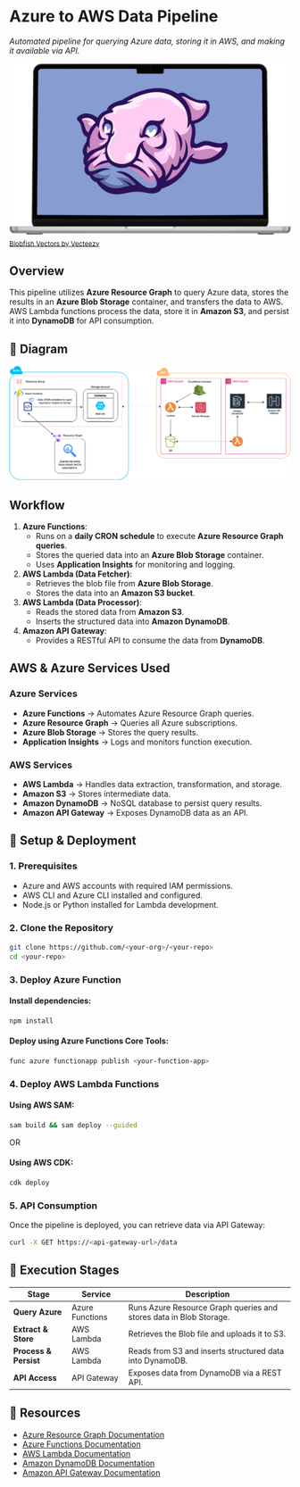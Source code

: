 # Azure to AWS Data Pipeline
_Automated pipeline for querying Azure data, storing it in AWS, and making it available via API._

![Image](./assets/blob.svg)
<sub><a href="https://www.vecteezy.com/free-vector/blobfish">Blobfish Vectors by Vecteezy</a></sub>  

## Overview
This pipeline utilizes **Azure Resource Graph** to query Azure data, stores the results in an **Azure Blob Storage** container, and transfers the data to AWS. AWS Lambda functions process the data, store it in **Amazon S3**, and persist it into **DynamoDB** for API consumption.

## 📌 Diagram
![Azure to AWS Data Pipeline](./assets//cloud-data-pipeline-diagram.png)

## Workflow
1. **Azure Functions**:
   - Runs on a **daily CRON schedule** to execute **Azure Resource Graph queries**.
   - Stores the queried data into an **Azure Blob Storage** container.
   - Uses **Application Insights** for monitoring and logging.
2. **AWS Lambda (Data Fetcher)**:
   - Retrieves the blob file from **Azure Blob Storage**.
   - Stores the data into an **Amazon S3 bucket**.
3. **AWS Lambda (Data Processor)**:
   - Reads the stored data from **Amazon S3**.
   - Inserts the structured data into **Amazon DynamoDB**.
4. **Amazon API Gateway**:
   - Provides a RESTful API to consume the data from **DynamoDB**.
   
## AWS & Azure Services Used
### **Azure Services**
- **Azure Functions** → Automates Azure Resource Graph queries.
- **Azure Resource Graph** → Queries all Azure subscriptions.
- **Azure Blob Storage** → Stores the query results.
- **Application Insights** → Logs and monitors function execution.

### **AWS Services**
- **AWS Lambda** → Handles data extraction, transformation, and storage.
- **Amazon S3** → Stores intermediate data.
- **Amazon DynamoDB** → NoSQL database to persist query results.
- **Amazon API Gateway** → Exposes DynamoDB data as an API.

## 🔧 Setup & Deployment
### 1️. Prerequisites
- Azure and AWS accounts with required IAM permissions.
- AWS CLI and Azure CLI installed and configured.
- Node.js or Python installed for Lambda development.

### 2. Clone the Repository
```sh
git clone https://github.com/<your-org>/<your-repo>
cd <your-repo>
```

### 3. Deploy Azure Function
#### Install dependencies:
```sh
npm install
```

#### Deploy using Azure Functions Core Tools:
```sh
func azure functionapp publish <your-function-app>
```

### 4. Deploy AWS Lambda Functions
#### Using AWS SAM:
```sh
sam build && sam deploy --guided
```
OR
#### Using AWS CDK:
```sh
cdk deploy
```

### 5. API Consumption
Once the pipeline is deployed, you can retrieve data via API Gateway:
```sh
curl -X GET https://<api-gateway-url>/data
```

## 🚀 Execution Stages
| Stage | Service | Description |
|-------|---------|-------------|
| **Query Azure** | Azure Functions | Runs Azure Resource Graph queries and stores data in Blob Storage. |
| **Extract & Store** | AWS Lambda | Retrieves the Blob file and uploads it to S3. |
| **Process & Persist** | AWS Lambda | Reads from S3 and inserts structured data into DynamoDB. |
| **API Access** | API Gateway | Exposes data from DynamoDB via a REST API. |


## 📖 Resources
- [Azure Resource Graph Documentation](https://learn.microsoft.com/en-us/azure/governance/resource-graph/)
- [Azure Functions Documentation](https://learn.microsoft.com/en-us/azure/azure-functions/)
- [AWS Lambda Documentation](https://docs.aws.amazon.com/lambda/latest/dg/welcome.html)
- [Amazon DynamoDB Documentation](https://docs.aws.amazon.com/dynamodb/latest/developerguide/)
- [Amazon API Gateway Documentation](https://docs.aws.amazon.com/apigateway/latest/developerguide/welcome.html)

